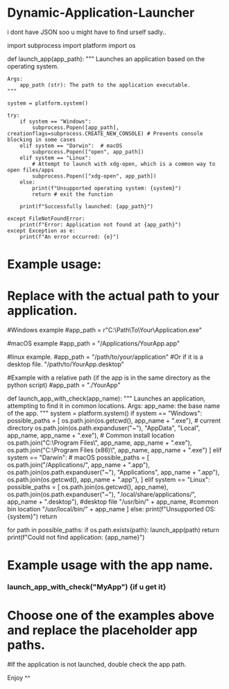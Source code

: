 # Dynamic-Application-Launcher
i dont have JSON soo u might have to find urself sadly..


import subprocess
import platform
import os

def launch_app(app_path):
    """
    Launches an application based on the operating system.

    Args:
        app_path (str): The path to the application executable.
    """

    system = platform.system()

    try:
        if system == "Windows":
            subprocess.Popen([app_path], creationflags=subprocess.CREATE_NEW_CONSOLE) # Prevents console blocking in some cases
        elif system == "Darwin":  # macOS
            subprocess.Popen(["open", app_path])
        elif system == "Linux":
            # Attempt to launch with xdg-open, which is a common way to open files/apps
            subprocess.Popen(["xdg-open", app_path])
        else:
            print(f"Unsupported operating system: {system}")
            return # exit the function

        print(f"Successfully launched: {app_path}")

    except FileNotFoundError:
        print(f"Error: Application not found at {app_path}")
    except Exception as e:
        print(f"An error occurred: {e}")

# Example usage:
# Replace with the actual path to your application.

#Windows example
#app_path = r"C:\Path\To\Your\Application.exe"

#macOS example
#app_path = "/Applications/YourApp.app"

#linux example.
#app_path = "/path/to/your/application" #Or if it is a desktop file. "/path/to/YourApp.desktop"

#Example with a relative path (if the app is in the same directory as the python script)
#app_path = "./YourApp"

def launch_app_with_check(app_name):
  """
  Launches an application, attempting to find it in common locations.
  Args:
    app_name: the base name of the app.
  """
  system = platform.system()
  if system == "Windows":
      possible_paths = [
          os.path.join(os.getcwd(), app_name + ".exe"), # current directory
          os.path.join(os.path.expanduser("~"), "AppData", "Local", app_name, app_name + ".exe"), # Common install location
          os.path.join("C:\\Program Files\\", app_name, app_name + ".exe"),
          os.path.join("C:\\Program Files (x86)\\", app_name, app_name + ".exe")
      ]
  elif system == "Darwin": # macOS
      possible_paths = [
          os.path.join("/Applications/", app_name + ".app"),
          os.path.join(os.path.expanduser("~"), "Applications", app_name + ".app"),
          os.path.join(os.getcwd(), app_name + ".app"),
      ]
  elif system == "Linux":
      possible_paths = [
          os.path.join(os.getcwd(), app_name),
          os.path.join(os.path.expanduser("~"), ".local/share/applications/", app_name + ".desktop"), #desktop file
          "/usr/bin/" + app_name, #common bin location
          "/usr/local/bin/" + app_name
      ]
  else:
      print(f"Unsupported OS: {system}")
      return

  for path in possible_paths:
      if os.path.exists(path):
          launch_app(path)
          return
  print(f"Could not find application: {app_name}")

# Example usage with the app name.
### launch_app_with_check("MyApp") {if u get it}

# Choose one of the examples above and replace the placeholder app paths.
#If the application is not launched, double check the app path.

Enjoy ^^
